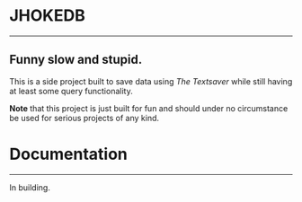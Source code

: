 # JHOKEDB
---

## Funny slow and stupid.

This is a side project built to save data using *The Textsaver* while still having at least some query functionality.

**Note** that this project is just built for fun and should under no circumstance be used for serious projects of any kind.


# Documentation
---
In building.
